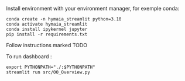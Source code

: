 Install environment with your environment manager, for exemple conda:

```
conda create -n hymaia_streamlit python=3.10
conda activate hymaia_streamlit
conda install ipykernel jupyter
pip install -r requirements.txt
```

Follow instructions marked TODO

To run dashboard :

```
export PYTHONPATH="./:$PYTHONPATH"
streamlit run src/00_Overview.py
```
